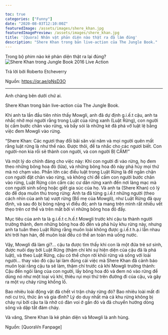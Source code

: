 ```yaml
---

toc: true
categories: ["Funny"]
date: "2020-08-03T12:10:00Z"
featuredImage: /assets/images/shere_khan.jpg
featuredImagePreview: /assets/images/shere_khan.jpg
title: '[Quora] Nhân vật phản diện nào thật ra đã làm đúng'
description: "Shere Khan trong bản live-action của The Jungle Book."
---
```

Trong bộ phim nào kẻ phản diện thật ra lại đúng?
![Shere Khan trong Jungle Book 2016 Live Action](https://i.ytimg.com/vi/ReD2ue7yCNc/maxresdefault.jpg)

Trả lời bởi Roberto Etcheverry

Nguồn: https://qr.ae/pNsD3O

---
Anh chàng bên dưới chứ ai.

Shere Khan trong bản live-action của The Jungle Book.

Khi anh ta lần đầu tiên nhìn thấy Mowgli, anh đã dự định g.i.ế.t cậu, anh ta nhắc nhở mọi người rằng trong Luật của rừng xanh (Luật Rừng), con người bị cấm bước chân vào rừng, và bầy sói là những kẻ đã phá vỡ luật lệ bằng việc đem Mowgli vào rừng.

“Shere Khan: Các ngươi thay đổi bãi săn vài năm và mọi người quên mất rằng luật rừng là như thế nào. Được thôi, để ta nhắc cho các ngươi biết. Con người-non kia rồi sẽ thành con người, và con người BỊ CẤM!”

Và một lý do chính đáng cho việc này: Khi con người đi vào rừng, họ đem theo những bông hoa đỏ (lửa), và những bông hoa đỏ này phá hủy mọi thứ mà nó chạm vào. Phần lớn các điều luật trong Luật Rừng là để ngăn chặn con người đặt chân vào rừng, và không chỉ để cấm con người bước chân vào rừng, Luật Rừng còn cấm các cư dân rừng xanh đến nơi làng mạc mà con người sinh sống hoặc giết gia súc của họ. Và anh ta (Shere Khan) có lý do để dọa muôn thú trong rừng: Anh ta đã từng g.i.ế.t những người (theo cách nhìn của anh ta) vượt rừng (Bố mẹ của Mowgli), như Luật Rừng đã quy định, và sau đó bị bỏng nặng vì điều đó; anh ta mang trên mình rất nhiều vết thẹo trên cơ thể và trên mắt bởi vì những bông hoa đỏ đấy.

Mục tiêu của anh ta là g.i.ế.t c.h.ế.t Mowgli trước khi cậu ta thành người trưởng thành, đem những bông hoa đỏ đến và phá hủy khu rừng này, nhưng anh ta tuân theo Luật Rừng rằng muôn loài không được g.i.ế.t h.ạ.i lẫn nhau khi trời hạn hán, để muôn loài đều có thể an toàn mà uống nước.

Vậy, Mowgli đã làm gì?... cậu ta được tìm thấy khi con là một đứa trẻ sơ sinh, được nuôi dạy bởi Luật Rừng (thậm chí khi sự hiện diện của cậu đã là phá luật), và theo Luật Rừng, cậu có thể chọn rời khỏi rừng và sống với loài người… thay vào đó cậu lại làm đúng cái việc mà Shere Khan đã cảnh báo muôn loài rằng cậu ta sẽ làm, thậm chí trước cả khi Mowgli trưởng thành: Cậu đến ngôi làng của con người, lấy bông hoa đỏ và đem nó vào rừng để dùng nó như một loại vũ khí, thiêu rụi mọi thứ trên đường đi của cậu, và gây ra một vụ cháy rừng khổng lồ.

Bao nhiêu loài động vật đã chết vì trận cháy rừng đó? Bao nhiêu loài mất đi nơi cư trú, thức ăn và gia đình? Lý do duy nhất mà cả khu rừng không bị cháy rụi bởi cậu ta là nhờ có đàn voi ở gần đó và đã chuyển hướng dòng sông và dập tắt đám cháy.

Và vâng, Shere Khan là kẻ phản diện và Mowgli là anh hùng.

Nguồn: [QuoraVn Fanpage]

